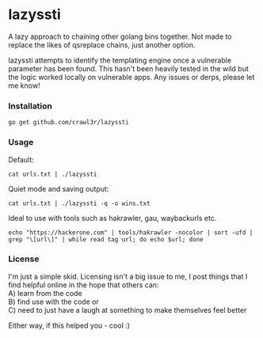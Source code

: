 # lazyssti  
  
A lazy approach to chaining other golang bins together. Not made to replace the likes of qsreplace chains, just another option.  
  
lazyssti attempts to identify the templating engine once a vulnerable parameter has been found. This hasn't been heavily tested in the wild but the logic worked locally on vulnerable apps. Any issues or derps, please let me know!  
  
### Installation  
  
```
go get github.com/crawl3r/lazyssti    
```
  
### Usage   
  
Default:  
```
cat urls.txt | ./lazyssti
```  
  
Quiet mode and saving output:  
```
cat urls.txt | ./lazyssti -q -o wins.txt
```  
  
Ideal to use with tools such as hakrawler, gau, waybackurls etc.  
```
echo "https://hackerone.com" | tools/hakrawler -nocolor | sort -ufd | grep "\[url\]" | while read tag url; do echo $url; done
```  
  
### License  
  
I'm just a simple skid. Licensing isn't a big issue to me, I post things that I find helpful online in the hope that others can:  
A) learn from the code  
B) find use with the code or  
C) need to just have a laugh at something to make themselves feel better  
  
Either way, if this helped you - cool :)  